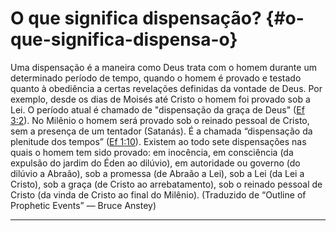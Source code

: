 # O que significa dispensação? {#o-que-significa-dispensa-o}

Uma dispensação é a maneira como Deus trata com o homem durante um determinado período de tempo, quando o homem é provado e testado quanto à obediência a certas revelações definidas da vontade de Deus. Por exemplo, desde os dias de Moisés até Cristo o homem foi provado sob a Lei. O período atual é chamado de &quot;dispensação da graça de Deus&quot; ([Ef 3:2](http://bibliaonline.com.br/acf/ef/3/2)). No Milênio o homem será provado sob o reinado pessoal de Cristo, sem a presença de um tentador (Satanás). É a chamada “dispensação da plenitude dos tempos” ([Ef 1:10](http://bibliaonline.com.br/acf/ef/1/10)). Existem ao todo sete dispensações nas quais o homem tem sido provado: em inocência, em consciência (da expulsão do jardim do Éden ao dilúvio), em autoridade ou governo (do dilúvio a Abraão), sob a promessa (de Abraão a Lei), sob a Lei (da Lei a Cristo), sob a graça (de Cristo ao arrebatamento), sob o reinado pessoal de Cristo (da vinda de Cristo ao final do Milênio). (Traduzido de “Outline of Prophetic Events” — Bruce Anstey)

*****